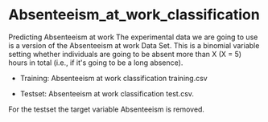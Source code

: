 # Absenteeism_at_work_classification
Predicting Absenteeism at work
The experimental data we are going to use is a version of the Absenteeism at
work Data Set. This is a binomial variable setting whether individuals are going to be absent more than X (X = 5) hours in total
(i.e., if it's going to be a long absence). 

- Training: Absenteeism at work classification training.csv
* Testset: Absenteeism at work classification test.csv.

For the testset the target variable Absenteeism is removed.
